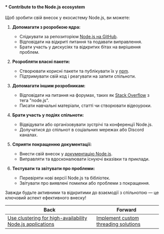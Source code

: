 #### * Contribute to the Node.js ecosystem

Щоб зробити свій внесок у екосистему Node.js, ви можете:

1. **Допомагати з розробкою ядра:**
   - Слідкувати за репозиторієм [Node.js на GitHub](https://github.com/nodejs/node).
   - Відповідати на відкриті питання та подавати виправлення.
   - Брати участь у дискусіях та відкритих бітах на вирішення проблем.

2. **Розробляти власні пакети:**
   - Створювати корисні пакети та публікувати їх у [npm](https://www.npmjs.com/).
   - Підтримувати свій код і реагувати на запити спільноти.

3. **Допомагати іншим розробникам:**
   - Відповідати на питання на форумах, таких як [Stack Overflow](https://stackoverflow.com/) з тега "node.js".
   - Писати навчальні матеріали, статті чи створювати відеоуроки.

4. **Брати участь у подіях спільноти:**
   - Відвідувати або організовувати зустрічі та конференції Node.js.
   - Долучатися до спільнот в соціальних мережах або Discord каналах.

5. **Сприяти покращенню документації:**
   - Внести свій внесок у [документацію Node.js](https://github.com/nodejs/node/tree/main/doc).
   - Виправляти та вдосконалювати існуючі вказівки та приклади.

6. **Тестувати та звітувати про проблеми:**
   - Перевіряти нові версії Node.js та бібліотек.
   - Звітувати про виявлені помилки або проблеми з покращення.

Завжди будьте активними та відкритими до взаємодії з спільнотою — це ключовий аспект ефективного внеску!

| Back | Forward |
|---|---|
| [Use clustering for high-availability Node.js applications](/ua/senior/nodejs/use-clustering-for-highavailability-nodejs-applications.md)  | [Implement custom threading solutions](/ua/senior/nodejs/implement-custom-threading-solutions.md) |